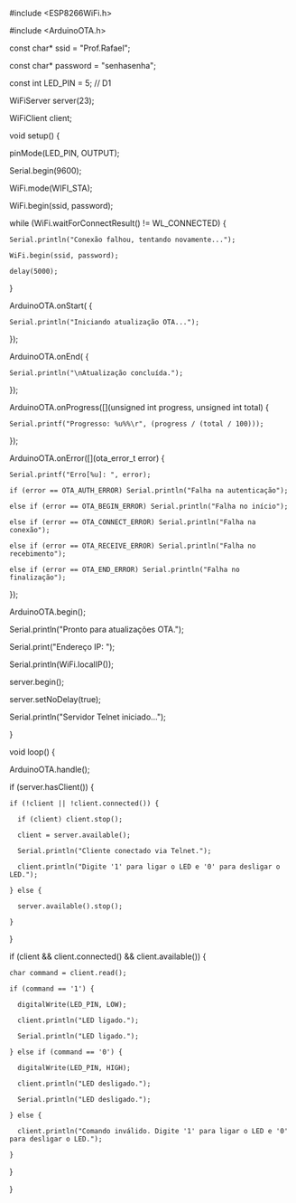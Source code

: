 #include <ESP8266WiFi.h>

#include <ArduinoOTA.h>



const char* ssid = "Prof.Rafael";

const char* password = "senhasenha";



const int LED_PIN = 5; // D1






WiFiServer server(23);

WiFiClient client;



void setup() {

  pinMode(LED_PIN, OUTPUT);

  Serial.begin(9600);

  WiFi.mode(WIFI_STA);

  WiFi.begin(ssid, password);





  while (WiFi.waitForConnectResult() != WL_CONNECTED) {

    Serial.println("Conexão falhou, tentando novamente...");

    WiFi.begin(ssid, password);

    delay(5000);

  }



  ArduinoOTA.onStart([]() {

    Serial.println("Iniciando atualização OTA...");

  });

  ArduinoOTA.onEnd([]() {

    Serial.println("\nAtualização concluída.");

  });

  ArduinoOTA.onProgress([](unsigned int progress, unsigned int total) {

    Serial.printf("Progresso: %u%%\r", (progress / (total / 100)));

  });

  ArduinoOTA.onError([](ota_error_t error) {

    Serial.printf("Erro[%u]: ", error);

    if (error == OTA_AUTH_ERROR) Serial.println("Falha na autenticação");

    else if (error == OTA_BEGIN_ERROR) Serial.println("Falha no início");

    else if (error == OTA_CONNECT_ERROR) Serial.println("Falha na conexão");

    else if (error == OTA_RECEIVE_ERROR) Serial.println("Falha no recebimento");

    else if (error == OTA_END_ERROR) Serial.println("Falha no finalização");

  });



  ArduinoOTA.begin();

  Serial.println("Pronto para atualizações OTA.");

  Serial.print("Endereço IP: ");

  Serial.println(WiFi.localIP());



  server.begin();

  server.setNoDelay(true);

  Serial.println("Servidor Telnet iniciado...");

}



void loop() {

  ArduinoOTA.handle();

  if (server.hasClient()) {

    if (!client || !client.connected()) {

      if (client) client.stop();

      client = server.available();

      Serial.println("Cliente conectado via Telnet.");

      client.println("Digite '1' para ligar o LED e '0' para desligar o LED.");

    } else {

      server.available().stop();

    }

  }



  if (client && client.connected() && client.available()) {

    char command = client.read();

    if (command == '1') {

      digitalWrite(LED_PIN, LOW); 

      client.println("LED ligado.");

      Serial.println("LED ligado.");

    } else if (command == '0') {

      digitalWrite(LED_PIN, HIGH); 

      client.println("LED desligado.");

      Serial.println("LED desligado.");

    } else {

      client.println("Comando inválido. Digite '1' para ligar o LED e '0' para desligar o LED.");

    }

  }

}
